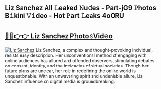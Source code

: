 ## Liz Sanchez All 𝙻eaked 𝙽u𝚍es - Part-jG9 𝙿hotos B𝚒kini 𝚅𝚒deo - Hot 𝙿art 𝙻eaks 4oORU

# <h2><a href="http://ld2gwa.urlbe.top/?page=Liz+Sanchez">🔗🔗👉👉 Liz Sanchez P𝚑oto𝚜Vid𝚎o</a></h2>

[![Liz Sanchez](https://i.imgur.com/eBuTRDB.gif)](http://ld2gwa.urlbe.top/?page=Liz+Sanchez)
Liz Sanchez, a complex and thought-provoking individual, resists easy description. Her unconventional method of engaging with online audiences has allured and offended observers, stimulating debates on consent, identity, and the intricacies of virtual societies. Though her future plans are unclear, her role in redefining the online world is unquestionable. With an unwavering spirit and undeniable allure, Liz Sanchez influence on digital media is groundbreaking.
